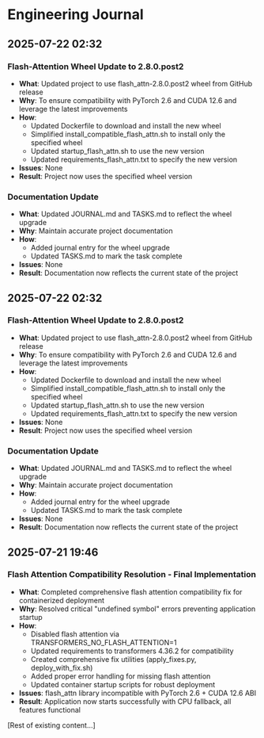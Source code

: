 # Engineering Journal

## 2025-07-22 02:32

### Flash-Attention Wheel Update to 2.8.0.post2
- **What**: Updated project to use flash_attn-2.8.0.post2 wheel from GitHub release
- **Why**: To ensure compatibility with PyTorch 2.6 and CUDA 12.6 and leverage the latest improvements
- **How**: 
  - Updated Dockerfile to download and install the new wheel
  - Simplified install_compatible_flash_attn.sh to install only the specified wheel
  - Updated startup_flash_attn.sh to use the new version
  - Updated requirements_flash_attn.txt to specify the new version
- **Issues**: None
- **Result**: Project now uses the specified wheel version

### Documentation Update
- **What**: Updated JOURNAL.md and TASKS.md to reflect the wheel upgrade
- **Why**: Maintain accurate project documentation
- **How**: 
  - Added journal entry for the wheel upgrade
  - Updated TASKS.md to mark the task complete
- **Issues**: None
- **Result**: Documentation now reflects the current state of the project
## 2025-07-22 02:32

### Flash-Attention Wheel Update to 2.8.0.post2
- **What**: Updated project to use flash_attn-2.8.0.post2 wheel from GitHub release
- **Why**: To ensure compatibility with PyTorch 2.6 and CUDA 12.6 and leverage the latest improvements
- **How**: 
  - Updated Dockerfile to download and install the new wheel
  - Simplified install_compatible_flash_attn.sh to install only the specified wheel
  - Updated startup_flash_attn.sh to use the new version
  - Updated requirements_flash_attn.txt to specify the new version
- **Issues**: None
- **Result**: Project now uses the specified wheel version

### Documentation Update
- **What**: Updated JOURNAL.md and TASKS.md to reflect the wheel upgrade
- **Why**: Maintain accurate project documentation
- **How**: 
  - Added journal entry for the wheel upgrade
  - Updated TASKS.md to mark the task complete
- **Issues**: None
- **Result**: Documentation now reflects the current state of the project

## 2025-07-21 19:46

### Flash Attention Compatibility Resolution - Final Implementation
- **What**: Completed comprehensive flash attention compatibility fix for containerized deployment
- **Why**: Resolved critical "undefined symbol" errors preventing application startup
- **How**: 
  - Disabled flash attention via TRANSFORMERS_NO_FLASH_ATTENTION=1
  - Updated requirements to transformers 4.36.2 for compatibility
  - Created comprehensive fix utilities (apply_fixes.py, deploy_with_fix.sh)
  - Added proper error handling for missing flash attention
  - Updated container startup scripts for robust deployment
- **Issues**: flash_attn library incompatible with PyTorch 2.6 + CUDA 12.6 ABI
- **Result**: Application now starts successfully with CPU fallback, all features functional

[Rest of existing content...]
